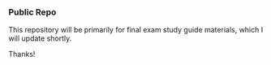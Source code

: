 ### Public Repo

This repository will be primarily for final exam study guide materials, which I will update shortly.

Thanks!